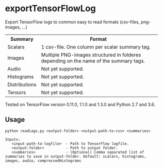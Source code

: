 # exportTensorFlowLog
Export TensorFlow logs to common easy to read formats (csv-files, png-images, ...)
<table>
<tr>
<th>Summary</th>
<th>Format</th>
</tr>
<tr>
<td>Scalars</td>
<td>1 csv-file. One column per scalar summary tag.</td>
</tr>
<tr>
<td>Images</td>
<td>Multiple PNG-images structured in folderes depending on the name of the summary tags.</td>
</tr>
<tr>
<td>Audio</td>
<td>Not yet supported.</td>
</tr>
<tr>
<td>Histograms</td>
<td>Not yet supported.</td>
</tr>
<tr>
<td>Distributions</td>
<td>Not yet supported.</td>
</tr>
<tr>
<td>Tensors</td>
<td>Not yet supported.</td>
</tr>
</table>

Tested on TensorFlow version 0.11.0, 1.1.0 and 1.3.0 and Python 2.7 and 3.6.

## Usage

```
python readLogs.py <output-folder> <output-path-to-csv> <summaries>

Inputs:
   <input-path-to-logfile>  - Path to TensorFlow logfile.
   <output-folder>          - Path to output folder.
   <summaries>              - (Optional) Comma separated list of summaries to save in output-folder. Default: scalars, histograms, images, audio, compressedHistograms
```
